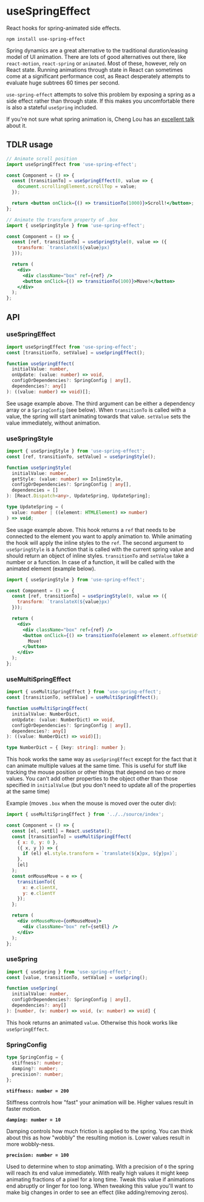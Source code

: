 # useSpringEffect

React hooks for spring-animated side effects.

```
npm install use-spring-effect
```

Spring dynamics are a great alternative to the traditional duration/easing model of UI animation. There are lots of good alternatives out there, like `react-motion`, `react-spring` or `animated`. Most of these, however, rely on React state. Running animations through state in React can sometimes come at a significant performance cost, as React desperately attempts to evaluate huge subtrees 60 times per second.

`use-spring-effect` attempts to solve this problem by exposing a spring as a side effect rather than through state. If this makes you uncomfortable there is also a stateful `useSpring` included.

If you're not sure what spring animation is, Cheng Lou has an [excellent talk](https://www.youtube.com/watch?v=1tavDv5hXpo) about it.

## TDLR usage

```jsx
// Animate scroll position
import useSpringEffect from 'use-spring-effect';

const Component = () => {
  const [transitionTo] = useSpringEffect(0, value => {
    document.scrollingElement.scrollTop = value;
  });

  return <button onClick={() => transitionTo(1000)}>Scroll!</button>;
};
```

```jsx
// Animate the transform property of .box
import { useSpringStyle } from 'use-spring-effect';

const Component = () => {
  const [ref, transitionTo] = useSpringStyle(0, value => ({
    transform: `translateX(${value}px)`
  }));

  return (
    <div>
      <div className="box" ref={ref} />
      <button onClick={() => transitionTo(100)}>Move!</button>
    </div>
  );
};
```

## API

### useSpringEffect

```js
import useSpringEffect from 'use-spring-effect';
const [transitionTo, setValue] = useSpringEffect();
```

```ts
function useSpringEffect(
  initialValue: number,
  onUpdate: (value: number) => void,
  configOrDependencies?: SpringConfig | any[],
  dependencies?: any[]
): ((value: number) => void)[];
```

See usage example above. The third argument can be either a dependency array or a `SpringConfig` (see below). When `transitionTo` is called with a value, the spring will start animating towards that value. `setValue` sets the value immediately, without animation.

### useSpringStyle

```js
import { useSpringStyle } from 'use-spring-effect';
const [ref, transitionTo, setValue] = useSpringStyle();
```

```ts
function useSpringStyle(
  initialValue: number,
  getStyle: (value: number) => InlineStyle,
  configOrDependencies?: SpringConfig | any[],
  dependencies = []
): [React.Dispatch<any>, UpdateSpring, UpdateSpring];

type UpdateSpring = (
  value: number | ((element: HTMLElement) => number)
) => void;
```

See usage example above. This hook returns a `ref` that needs to be connected to the element you want to apply animation to. While animating the hook will apply the inline styles to the `ref`. The second argument to `useSpringStyle` is a function that is called with the current spring value and should return an object of inline styles. `transitionTo` and `setValue` take a number or a function. In case of a function, it will be called with the animated element (example below).

```jsx
import { useSpringStyle } from 'use-spring-effect';

const Component = () => {
  const [ref, transitionTo] = useSpringStyle(0, value => ({
    transform: `translateX(${value}px)`
  }));

  return (
    <div>
      <div className="box" ref={ref} />
      <button onClick={() => transitionTo(element => element.offsetWidth)}>
        Move!
      </button>
    </div>
  );
};
```

### useMultiSpringEffect

```js
import { useMultiSpringEffect } from 'use-spring-effect';
const [transitionTo, setValue] = useMultiSpringEffect();
```

```ts
function useMultiSpringEffect(
  initialValue: NumberDict,
  onUpdate: (value: NumberDict) => void,
  configOrDependencies?: SpringConfig | any[],
  dependencies?: any[]
): ((value: NumberDict) => void)[];

type NumberDict = { [key: string]: number };
```

This hook works the same way as `useSpringEffect` except for the fact that it can animate multiple values at the same time. This is useful for stuff like tracking the mouse position or other things that depend on two or more values. You can't add other properties to the object other than those specified in `initialValue` (but you don't need to update all of the properties at the same time)

Example (moves `.box` when the mouse is moved over the outer div):

```jsx
import { useMultiSpringEffect } from '../../source/index';

const Component = () => {
  const [el, setEl] = React.useState();
  const [transitionTo] = useMultiSpringEffect(
    { x: 0, y: 0 },
    ({ x, y }) => {
      if (el) el.style.transform = `translate(${x}px, ${y}px)`;
    },
    [el]
  );
  const onMouseMove = e => {
    transitionTo({
      x: e.clientX,
      y: e.clientY
    });
  };

  return (
    <div onMouseMove={onMouseMove}>
      <div className="box" ref={setEl} />
    </div>
  );
};
```

### useSpring

```js
import { useSpring } from 'use-spring-effect';
const [value, transitionTo, setValue] = useSpring();
```

```ts
function useSpring(
  initialValue: number,
  configOrDependencies?: SpringConfig | any[],
  dependencies?: any[]
): [number, (v: number) => void, (v: number) => void] {
```

This hook returns an animated `value`. Otherwise this hook works like `useSpringEffect`.

### SpringConfig

```ts
type SpringConfig = {
  stiffness?: number;
  damping?: number;
  precision?: number;
};
```

**`stiffness: number = 200`**

Stiffness controls how "fast" your animation will be. Higher values result in faster motion.

**`damping: number = 10`**

Damping controls how much friction is applied to the spring. You can think about this as how "wobbly" the resulting motion is. Lower values result in more wobbly-ness.

**`precision: number = 100`**

Used to determine when to stop animating. With a precision of `0` the spring will reach its end value immediately. With really high values it might keep animating fractions of a pixel for a long time. Tweak this value if animations end abruptly or linger for too long. When tweaking this value you'll want to make big changes in order to see an effect (like adding/removing zeros).
